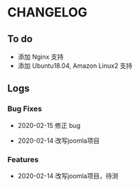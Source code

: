 # CHANGELOG

## To do

* 添加 Nginx 支持
* 添加 Ubuntu18.04, Amazon Linux2 支持

## Logs

### Bug Fixes

* 2020-02-15  修正 bug

* 2020-02-14  改写joomla项目

### Features

* 2020-02-14  改写joomla项目，待测